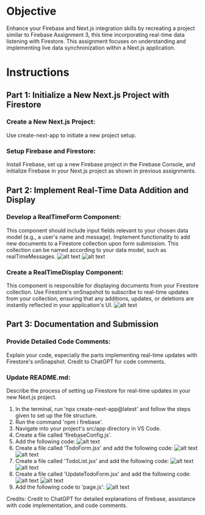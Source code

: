 # Objective
Enhance your Firebase and Next.js integration skills by recreating a project similar to Firebase Assignment 3, this time incorporating real-time data listening with Firestore. This assignment focuses on understanding and implementing live data synchronization within a Next.js application.

# Instructions
## Part 1: Initialize a New Next.js Project with Firestore
### Create a New Next.js Project: 
Use create-next-app to initiate a new project setup.

### Setup Firebase and Firestore: 
Install Firebase, set up a new Firebase project in the Firebase Console, and initialize Firebase in your Next.js project as shown in previous assignments.

## Part 2: Implement Real-Time Data Addition and Display
### Develop a RealTimeForm Component:
This component should include input fields relevant to your chosen data model (e.g., a user's name and message).
Implement functionality to add new documents to a Firestore collection upon form submission. This collection can be named according to your data model, such as realTimeMessages.
![alt text](image-8.png)
![alt text](image-9.png)

### Create a RealTimeDisplay Component:
This component is responsible for displaying documents from your Firestore collection.
Use Firestore's onSnapshot to subscribe to real-time updates from your collection, ensuring that any additions, updates, or deletions are instantly reflected in your application's UI.
![alt text](image-10.png)

## Part 3: Documentation and Submission
### Provide Detailed Code Comments: 
Explain your code, especially the parts implementing real-time updates with Firestore's onSnapshot.
Credit to ChatGPT for code comments.

### Update README.md:
Describe the process of setting up Firestore for real-time updates in your new Next.js project.
1. In the terminal, run 'npx create-next-app@latest' and follow the steps given to set up the file structure.
2. Run the command 'npm i firebase'.
3. Navigate into your project's src/app directory in VS Code.
4. Create a file called 'firebaseConfig.js'.
5. Add the following code: 
![alt text](image.png)
6. Create a file called 'TodoForm.jsx' and add the following code:
![alt text](image-1.png)
![alt text](image-2.png)
7. Create a file called 'TodoList.jsx' and add the following code:
![alt text](image-3.png)
![alt text](image-4.png)
8. Create a file called 'UpdateTodoForm.jsx' and add the following code:
![alt text](image-5.png)
![alt text](image-6.png)
9. Add the following code to 'page.js':
![alt text](image-7.png)

Credits: Credit to ChatGPT for detailed explanations of firebase, assistance with code implementation, and code comments.